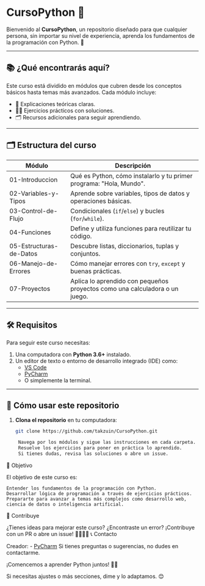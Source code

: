# CursoPython 🐍


Bienvenido al **CursoPython**, un repositorio diseñado para que cualquier persona, sin importar su nivel de experiencia, aprenda los fundamentos de la programación con Python. 🚀

---

## 📚 **¿Qué encontrarás aquí?**

Este curso está dividido en módulos que cubren desde los conceptos básicos hasta temas más avanzados. Cada módulo incluye:
- 📖 Explicaciones teóricas claras.
- 🧑‍💻 Ejercicios prácticos con soluciones.
- 🗂 Recursos adicionales para seguir aprendiendo.

---

## 🗂️ **Estructura del curso**

| **Módulo**                | **Descripción**                                                                 |
|---------------------------|---------------------------------------------------------------------------------|
| 01-Introduccion           | Qué es Python, cómo instalarlo y tu primer programa: "Hola, Mundo".            |
| 02-Variables-y-Tipos      | Aprende sobre variables, tipos de datos y operaciones básicas.                 |
| 03-Control-de-Flujo       | Condicionales (`if`/`else`) y bucles (`for`/`while`).                          |
| 04-Funciones              | Define y utiliza funciones para reutilizar tu código.                         |
| 05-Estructuras-de-Datos   | Descubre listas, diccionarios, tuplas y conjuntos.                             |
| 06-Manejo-de-Errores      | Cómo manejar errores con `try`, `except` y buenas prácticas.                   |
| 07-Proyectos              | Aplica lo aprendido con pequeños proyectos como una calculadora o un juego.   |

---

## 🛠 **Requisitos**

Para seguir este curso necesitas:
1. Una computadora con **Python 3.6+** instalado.
2. Un editor de texto o entorno de desarrollo integrado (IDE) como:
   - [VS Code](https://code.visualstudio.com/)
   - [PyCharm](https://www.jetbrains.com/pycharm/)
   - O simplemente la terminal.

---

## 🚀 **Cómo usar este repositorio**

1. **Clona el repositorio** en tu computadora:
   ```bash
   git clone https://github.com/takzuin/CursoPython.git

    Navega por los módulos y sigue las instrucciones en cada carpeta.
    Resuelve los ejercicios para poner en práctica lo aprendido.
    Si tienes dudas, revisa las soluciones o abre un issue.

🌟 Objetivo

El objetivo de este curso es:

    Entender los fundamentos de la programación con Python.
    Desarrollar lógica de programación a través de ejercicios prácticos.
    Prepararte para avanzar a temas más complejos como desarrollo web, ciencia de datos o inteligencia artificial.

💬 Contribuye

¿Tienes ideas para mejorar este curso? ¿Encontraste un error? ¡Contribuye con un PR o abre un issue! 👩‍💻👨‍💻
📞 Contacto

Creador: - [PyCharm](https://www.github.com/takzuin)
Si tienes preguntas o sugerencias, no dudes en contactarme.

¡Comencemos a aprender Python juntos! 🐍✨


Si necesitas ajustes o más secciones, dime y lo adaptamos. 😊
